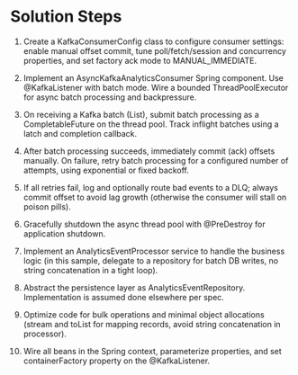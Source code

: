 # Solution Steps

1. Create a KafkaConsumerConfig class to configure consumer settings: enable manual offset commit, tune poll/fetch/session and concurrency properties, and set factory ack mode to MANUAL_IMMEDIATE.

2. Implement an AsyncKafkaAnalyticsConsumer Spring component. Use @KafkaListener with batch mode. Wire a bounded ThreadPoolExecutor for async batch processing and backpressure.

3. On receiving a Kafka batch (List<ConsumerRecord>), submit batch processing as a CompletableFuture on the thread pool. Track inflight batches using a latch and completion callback.

4. After batch processing succeeds, immediately commit (ack) offsets manually. On failure, retry batch processing for a configured number of attempts, using exponential or fixed backoff.

5. If all retries fail, log and optionally route bad events to a DLQ; always commit offset to avoid lag growth (otherwise the consumer will stall on poison pills).

6. Gracefully shutdown the async thread pool with @PreDestroy for application shutdown.

7. Implement an AnalyticsEventProcessor service to handle the business logic (in this sample, delegate to a repository for batch DB writes, no string concatenation in a tight loop).

8. Abstract the persistence layer as AnalyticsEventRepository. Implementation is assumed done elsewhere per spec.

9. Optimize code for bulk operations and minimal object allocations (stream and toList for mapping records, avoid string concatenation in processor).

10. Wire all beans in the Spring context, parameterize properties, and set containerFactory property on the @KafkaListener.

